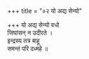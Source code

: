 +++
title = "०२ यो अद्य सेन्यो"

+++
यो अद्य सेन्यो वधो  
जिघांसन् न उदीरते ।  
इन्द्रस्य तत्र बाहू  
समन्तं परि दध्महे ॥